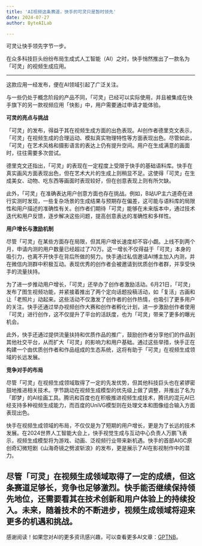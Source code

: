 ```yaml
---
title: 'AI视频这条赛道，快手的可灵只是暂时领先'
date: 2024-07-27
author: ByteAILab

---
```


可灵让快手领先字节一步。

在众多科技巨头纷纷布局生成式人工智能（AI）之时，快手悄然推出了一款名为「可灵」的视频生成应用。

---
这款应用一经发布，便在AI领域引起了广泛关注。

与一些仍处于概念阶段的产品不同，「可灵」已经可以实际使用，并且被集成在快手旗下的另一款视频应用「快影」中，用户需要通过申请才能体验。

**可灵的亮点与挑战**

「可灵」的发布，得益于其在视频生成方面的出色表现。AI创作者德里克文表示，「可灵」在视频生成的合理运动、模拟真实物理特性等方面表现出色。尽管如此，「可灵」在艺术风格和摄影语言的表达上仍有提升空间。用户在生成满意的画面时，往往需要多次尝试。

德里克文还指出，「可灵」的表现在一定程度上受限于快手的基础语料库。快手在真实画风方面表现出色，但在艺术大片的生成上则稍显不足。这使得「可灵」在生成美女、动物、吃东西等画面时表现较好，但在创意表现上则有所欠缺。

此外，「可灵」在准确表达用户创意方面也存在挑战。例如，B站UP主六道奇在进行实测时发现，一些复杂场景的生成结果与预期存在偏差，这可能与语料库的局限性和用户描述的准确性有关。创作者们期待「可灵」能够在未来版本中，通过技术迭代和用户反馈，逐步解决这些问题，提高创意表达的准确性和多样性。

**用户增长与激励机制**

尽管「可灵」在某些方面存在局限，但其用户增长速度却不容小觑。上线不到两个月，申请内测的用户数量已经超过了70万。这一增长不仅得益于「可灵」本身的吸引力，也离不开快手在背后所做的努力。快手通过私信邀请AI博主加入内测，并在微信内测群中积极互动。表现优秀的创作者会被邀请到优质创作者群，并享受快手的流量扶持。

为了进一步推动用户增长，「可灵」还举办了创作者激励活动。6月21日，「可灵」发布了图生视频功能，并紧接着推出了两个定向话题投稿活动，如「复活」古画和让「老照片」动起来。这些活动不仅激发了创作者的创作热情，也吸引了更多用户的关注。快手还通过举办视频创作大赛和创作者孵化计划，进一步激励创作者使用「可灵」进行创作，这不仅提升了平台的活跃度，也为「可灵」带来了更多的曝光机会。

此外，快手还通过提供流量扶持和优质作品的推广，鼓励创作者分享他们的作品到其他社交平台，从而扩大「可灵」的影响力和用户基础。通过这些举措，快手正在构建一个由优质创作者和作品组成的生态系统，这将有助于「可灵」在视频生成领域的长远发展。

**竞争对手的布局**

尽管「可灵」在视频生成领域取得了一定的先发优势，但其他科技巨头也在紧锣密鼓地推进相关技术。字节跳动在视频生成模型的优先级上做了调整，并推出了名为「即梦」的AI绘画工具。腾讯和百度也在积极推进视频生成技术，腾讯的混元AI已经支持多种视频生成能力，而百度的UniVG模型则在处理文本和图像组合输入方面表现出色。

快手在视频生成领域的布局，不仅仅是为了短期的用户增长，更是为了长远的技术发展。在2024世界人工智能大会上，快手视觉生成与互动中心负责人万鹏飞表示，视频生成模型将为游戏、动画、泛视频行业带来新机遇。快手的首部AIGC原创奇幻微短剧《山海奇镜之劈波斩浪》的发布，更是展示了AI在影视制作中的潜力。

尽管「可灵」在视频生成领域取得了一定的成绩，但这条赛道足够长，竞争也足够激烈。快手能否继续保持领先地位，还需要看其在技术创新和用户体验上的持续投入。未来，随着技术的不断进步，视频生成领域将迎来更多的机遇和挑战。
---
感谢阅读！如果您对AI的更多资讯感兴趣，可以查看更多AI文章：[GPTNB](https://gptnb.com)。